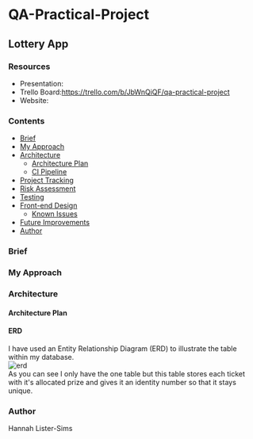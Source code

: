 # QA-Practical-Project
## **Lottery App**

### **Resources**

* Presentation:
* Trello Board:https://trello.com/b/JbWnQiQF/qa-practical-project
* Website: 

### **Contents**
* [Brief](#brief)
* [My Approach](#my-approach)
* [Architecture](#architecture)
  * [Architecture Plan](#architecture-plan)
  * [CI Pipeline](#ci-pipeline)
* [Project Tracking](#project-tracking)
* [Risk Assessment](#risk-assessment)
* [Testing](#testing)
* [Front-end Design](#front-end-design)
  * [Known Issues](#known-issues)
* [Future Improvements](#future-improvements)
* [Author](#author)

### **Brief**

### **My Approach**

### **Architecture**
#### **Architecture Plan**

#### **ERD**
I have used an Entity Relationship Diagram (ERD) to illustrate the table within my database.  
![erd][erd]  
As you can see I only have the one table but this table stores each ticket with it's allocated prize and gives it an identity number so that it stays unique.


### **Author**
Hannah Lister-Sims

[erd]:https://i.imgur.com/pXvji8l.png?1
